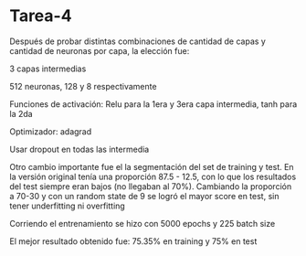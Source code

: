 # Tarea-4

Después de probar distintas combinaciones de cantidad de capas y cantidad de neuronas por capa, la elección fue:

3 capas intermedias

512 neuronas, 128 y 8 respectivamente

Funciones de activación: Relu para la 1era y 3era capa intermedia, tanh para la 2da

Optimizador: adagrad

Usar dropout en todas las intermedia


Otro cambio importante fue el la segmentación del set de training y test. En la versión original tenía una proporción 87.5 - 12.5, con lo que los resultados del test siempre eran bajos (no llegaban al 70%). Cambiando la proporción a 70-30 y con un random state de 9 se logró el mayor score en test, sin tener underfitting ni overfitting

Corriendo el entrenamiento se hizo con 5000 epochs y 225 batch size

El mejor resultado obtenido fue: 75.35% en training y 75% en test
